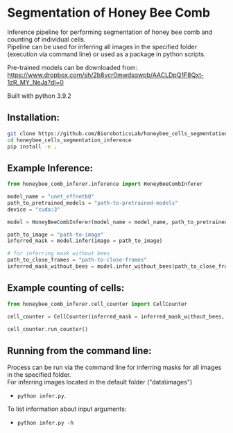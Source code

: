 # Segmentation of Honey Bee Comb
Inference pipeline for performing segmentation of honey bee comb and counting of individual cells.\
Pipeline can be used for inferring all images in the specified folder (execution via command line) or used as a package in python scripts.

Pre-trained models can be downloaded from: https://www.dropbox.com/sh/2b8vcr0mwdsqwpb/AACLDpQ1F8Qxt-1zR_MY_NeJa?dl=0

Built with python 3.9.2
## Installation:

```bash
git clone https://github.com/BioroboticsLab/honeybee_cells_segmentation_inference.git
cd honeybee_cells_segmentation_inference
pip install -e .
```

## Example Inference:

```python
from honeybee_comb_inferer.inference import HoneyBeeCombInferer

model_name = "unet_effnetb0"
path_to_pretrained_models = "path-to-pretrained-models"
device = "cuda:3"

model = HoneyBeeCombInferer(model_name = model_name, path_to_pretrained_models = path_to_pretrained_models, device = device)

path_to_image = "path-to-image"
inferred_mask = model.infer(image = path_to_image)

# for inferring mask without bees
path_to_close_frames = "path-to-close-frames"
inferred_mask_without_bees = model.infer_without_bees(path_to_close_frames)
```

## Example counting of cells:

```python
from honeybee_comb_inferer.cell_counter import CellCounter

cell_counter = CellCounter(inferred_mask = inferred_mask_without_bees, method = "edt")

cell_counter.run_counter()
```

## Running from the command line:
Process can be run via the command line for inferring masks for all images in the specified folder.\
For inferring images located in the default folder ("data\images")
- `python infer.py`. 

To list information about input arguments: 
- `python infer.py -h`
